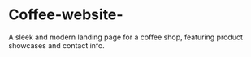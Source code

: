 # Coffee-website-
A sleek and modern landing page for a coffee shop, featuring product showcases and contact info.

